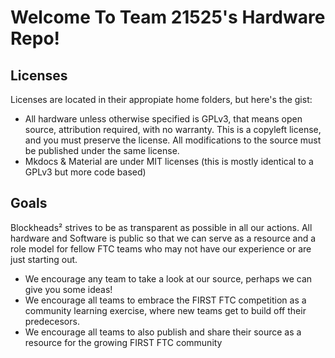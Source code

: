 # Welcome To Team 21525's Hardware Repo!

## Licenses
Licenses are located in their appropiate home folders, but here's the gist: 

 - All hardware unless otherwise specified is GPLv3, that means open source, attribution
required, with no warranty. This is a copyleft license, and you must preserve the license. All modifications to the source must be published under the same license. 
- Mkdocs & Material are under MIT licenses (this is mostly identical to a GPLv3 but more code based)

## Goals
Blockheads² strives to be as transparent as possible in all our actions. All hardware and Software is public so that we can serve as a resource and a role model for fellow FTC teams who may not have our experience or are just starting out. 
 - We encourage any team to take a look at our source, perhaps we can give you some ideas!
 - We encourage all teams to embrace the FIRST FTC competition as a community learning exercise, where new teams get to build off their predecesors. 
 - We encourage all teams to also publish and share their source as a resource for the growing FIRST FTC community